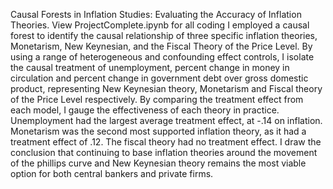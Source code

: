 Causal Forests in Inflation Studies: Evaluating the Accuracy of Inflation Theories.
View ProjectComplete.ipynb for all coding
I employed a causal forest to identify the causal relationship of three specific inflation theories, Monetarism, New Keynesian, and the Fiscal Theory of the Price Level. By using a range of heterogeneous and confounding effect controls, I isolate the causal treatment of unemployment, percent change in money in circulation and percent change in government debt over gross domestic product, representing New Keynesian theory, Monetarism and Fiscal theory of the Price Level respectively. By comparing the treatment effect from each model, I gauge the effectiveness of each theory in practice. Unemployment had the largest average treatment effect, at -.14 on inflation. Monetarism was the second most supported inflation theory, as it had a treatment effect of .12. The fiscal theory had no treatment effect. I draw the conclusion that continuing to base inflation theories around the movement of the phillips curve and New Keynesian theory remains the most viable option for both central bankers and private firms.  
